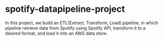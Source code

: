 # spotify-datapipeline-project
In this project, we build an ETL(Extract, Transform, Load) pipeline, in which pipeline retrieve data from Spotify using Spotify API, transform it to a desired format, and load it into an AWS data store.
